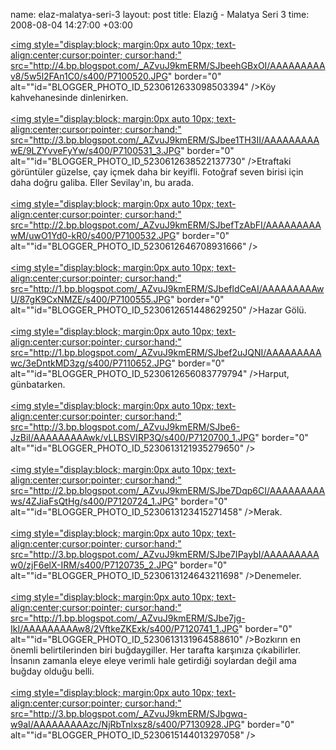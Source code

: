 name: elaz-malatya-seri-3
layout: post
title: Elazığ - Malatya Seri 3
time: 2008-08-04 14:27:00 +03:00

<a href="http://4.bp.blogspot.com/_AZvuJ9kmERM/SJbeehGBxOI/AAAAAAAAAv8/5w5l2FAn1C0/s1600-h/P7100520.JPG"><img style="display:block; margin:0px auto 10px; text-align:center;cursor:pointer; cursor:hand;" src="http://4.bp.blogspot.com/_AZvuJ9kmERM/SJbeehGBxOI/AAAAAAAAAv8/5w5l2FAn1C0/s400/P7100520.JPG" border="0" alt=""id="BLOGGER_PHOTO_ID_5230612633098503394" /></a>Köy kahvehanesinde dinlenirken.<br /><br /><a href="http://3.bp.blogspot.com/_AZvuJ9kmERM/SJbee1TH3II/AAAAAAAAAwE/9LZYvveFyYw/s1600-h/P7100531_3.JPG"><img style="display:block; margin:0px auto 10px; text-align:center;cursor:pointer; cursor:hand;" src="http://3.bp.blogspot.com/_AZvuJ9kmERM/SJbee1TH3II/AAAAAAAAAwE/9LZYvveFyYw/s400/P7100531_3.JPG" border="0" alt=""id="BLOGGER_PHOTO_ID_5230612638522137730" /></a>Etraftaki görüntüler güzelse, çay içmek daha bir keyifli. Fotoğraf seven birisi için daha doğru galiba. Eller Sevilay'ın, bu arada.<br /><br /><a href="http://2.bp.blogspot.com/_AZvuJ9kmERM/SJbefTzAbFI/AAAAAAAAAwM/uwO1Yd0-kR0/s1600-h/P7100532.JPG"><img style="display:block; margin:0px auto 10px; text-align:center;cursor:pointer; cursor:hand;" src="http://2.bp.blogspot.com/_AZvuJ9kmERM/SJbefTzAbFI/AAAAAAAAAwM/uwO1Yd0-kR0/s400/P7100532.JPG" border="0" alt=""id="BLOGGER_PHOTO_ID_5230612646708931666" /></a><br /><br /><a href="http://1.bp.blogspot.com/_AZvuJ9kmERM/SJbefldCeAI/AAAAAAAAAwU/87gK9CxNMZE/s1600-h/P7100555.JPG"><img style="display:block; margin:0px auto 10px; text-align:center;cursor:pointer; cursor:hand;" src="http://1.bp.blogspot.com/_AZvuJ9kmERM/SJbefldCeAI/AAAAAAAAAwU/87gK9CxNMZE/s400/P7100555.JPG" border="0" alt=""id="BLOGGER_PHOTO_ID_5230612651448629250" /></a>Hazar Gölü.<br /><br /><a href="http://1.bp.blogspot.com/_AZvuJ9kmERM/SJbef2uJQNI/AAAAAAAAAwc/3eDntkMD3zg/s1600-h/P7110652.JPG"><img style="display:block; margin:0px auto 10px; text-align:center;cursor:pointer; cursor:hand;" src="http://1.bp.blogspot.com/_AZvuJ9kmERM/SJbef2uJQNI/AAAAAAAAAwc/3eDntkMD3zg/s400/P7110652.JPG" border="0" alt=""id="BLOGGER_PHOTO_ID_5230612656083779794" /></a>Harput, günbatarken.<br /><br /><a href="http://3.bp.blogspot.com/_AZvuJ9kmERM/SJbe6-JzBiI/AAAAAAAAAwk/vLLBSVIRP3Q/s1600-h/P7120700_1.JPG"><img style="display:block; margin:0px auto 10px; text-align:center;cursor:pointer; cursor:hand;" src="http://3.bp.blogspot.com/_AZvuJ9kmERM/SJbe6-JzBiI/AAAAAAAAAwk/vLLBSVIRP3Q/s400/P7120700_1.JPG" border="0" alt=""id="BLOGGER_PHOTO_ID_5230613121935279650" /></a><br /><br /><a href="http://2.bp.blogspot.com/_AZvuJ9kmERM/SJbe7Dqp6CI/AAAAAAAAAws/4ZJiaFsQtHg/s1600-h/P7120724_1.JPG"><img style="display:block; margin:0px auto 10px; text-align:center;cursor:pointer; cursor:hand;" src="http://2.bp.blogspot.com/_AZvuJ9kmERM/SJbe7Dqp6CI/AAAAAAAAAws/4ZJiaFsQtHg/s400/P7120724_1.JPG" border="0" alt=""id="BLOGGER_PHOTO_ID_5230613123415271458" /></a>Merak.<br /><br /><a href="http://3.bp.blogspot.com/_AZvuJ9kmERM/SJbe7IPaybI/AAAAAAAAAw0/zjF6elX-IRM/s1600-h/P7120735_2.JPG"><img style="display:block; margin:0px auto 10px; text-align:center;cursor:pointer; cursor:hand;" src="http://3.bp.blogspot.com/_AZvuJ9kmERM/SJbe7IPaybI/AAAAAAAAAw0/zjF6elX-IRM/s400/P7120735_2.JPG" border="0" alt=""id="BLOGGER_PHOTO_ID_5230613124643211698" /></a>Denemeler.<br /><br /><a href="http://1.bp.blogspot.com/_AZvuJ9kmERM/SJbe7jg-IkI/AAAAAAAAAw8/2VftkeZKExk/s1600-h/P7120741_1.JPG"><img style="display:block; margin:0px auto 10px; text-align:center;cursor:pointer; cursor:hand;" src="http://1.bp.blogspot.com/_AZvuJ9kmERM/SJbe7jg-IkI/AAAAAAAAAw8/2VftkeZKExk/s400/P7120741_1.JPG" border="0" alt=""id="BLOGGER_PHOTO_ID_5230613131964588610" /></a>Bozkırın en önemli belirtilerinden biri buğdaygiller. Her tarafta karşınıza çıkabilirler. İnsanın zamanla eleye eleye verimli hale getirdiği soylardan değil ama buğday olduğu belli.<br /><br /><a href="http://3.bp.blogspot.com/_AZvuJ9kmERM/SJbgwq-w9aI/AAAAAAAAAzc/NjRbTnlxsz8/s1600-h/P7130928.JPG"><img style="display:block; margin:0px auto 10px; text-align:center;cursor:pointer; cursor:hand;" src="http://3.bp.blogspot.com/_AZvuJ9kmERM/SJbgwq-w9aI/AAAAAAAAAzc/NjRbTnlxsz8/s400/P7130928.JPG" border="0" alt=""id="BLOGGER_PHOTO_ID_5230615144013297058" /></a>

